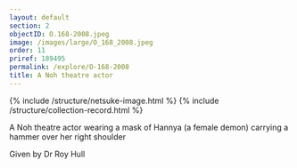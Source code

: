 ```yaml
---
layout: default
section: 2
objectID: O.168-2008.jpeg
image: /images/large/O_168_2008.jpeg
order: 11
priref: 189495
permalink: /explore/O-168-2008
title: A Noh theatre actor
---
```

{% include /structure/netsuke-image.html %}
{% include /structure/collection-record.html %}

A Noh theatre actor wearing a mask of Hannya (a female demon) carrying a hammer over her right shoulder

Given by Dr Roy Hull
